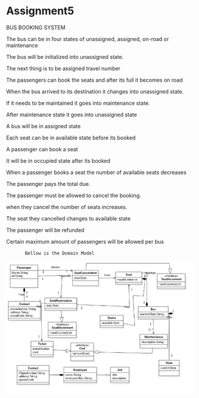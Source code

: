 # Assignment5
BUS BOOKING SYSTEM



The bus can be in four states of unassigned, assigned, on-road or maintenance

The bus will be initialized into unassigned state.

The next thing is to be assigned travel number

The passengers can book the seats and after its full it becomes on road

When the bus arrived to its destination it changes into unassigned state.

If it needs to be maintained it goes into maintenance state.

After maintenance state it goes into unassigned state

A bus will be in assigned state

Each seat can be in available state before its booked

A passenger can book a seat

It will be in occupied state after its booked

When a passenger books a seat the number of available seats decreases 

The passenger pays the total due.

The passenger must be allowed to cancel the booking.

when they cancel the number of seats increases. 

The seat they cancelled changes to available state

The passenger will be refunded

Certain maximum amount of passengers will be allowed per bus

           Bellow is the Domain Model
  
<img src="https://github.com/cjTarwireyi/Assignment5/blob/master/DomainModel.png"/>
